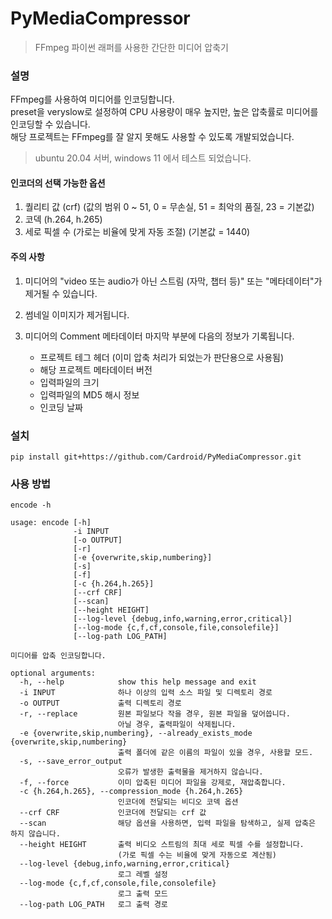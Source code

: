 # PyMediaCompressor

> FFmpeg 파이썬 래퍼를 사용한 간단한 미디어 압축기

### 설명

FFmpeg를 사용하여 미디어를 인코딩합니다.  
preset을 veryslow로 설정하여 CPU 사용량이 매우 높지만, 높은 압축률로 미디어를 인코딩할 수 있습니다.  
해당 프로젝트는 FFmpeg를 잘 알지 못해도 사용할 수 있도록 개발되었습니다.

> ubuntu 20.04 서버, windows 11 에서 테스트 되었습니다.

#### 인코더의 선택 가능한 옵션

1. 퀄리티 값 (crf) (값의 범위 0 ~ 51, 0 = 무손실, 51 = 최악의 품질, 23 = 기본값)
2. 코덱 (h.264, h.265)
3. 세로 픽셀 수 (가로는 비율에 맞게 자동 조절) (기본값 = 1440)

#### 주의 사항

1. 미디어의 "video 또는 audio가 아닌 스트림 (자막, 챕터 등)" 또는 "메타데이터"가 제거될 수 있습니다.

2. 썸네일 이미지가 제거됩니다.

3. 미디어의 Comment 메타데이터 마지막 부분에 다음의 정보가 기록됩니다.
    - 프로젝트 테그 헤더 (이미 압축 처리가 되었는가 판단용으로 사용됨)
    - 해당 프로젝트 메타데이터 버전
    - 입력파일의 크기
    - 입력파일의 MD5 해시 정보
    - 인코딩 날짜

### 설치

```
pip install git+https://github.com/Cardroid/PyMediaCompressor.git
```

### 사용 방법

```
encode -h
```

```
usage: encode [-h]
              -i INPUT
              [-o OUTPUT]
              [-r]
              [-e {overwrite,skip,numbering}]
              [-s]
              [-f]
              [-c {h.264,h.265}]
              [--crf CRF]
              [--scan]
              [--height HEIGHT]
              [--log-level {debug,info,warning,error,critical}]
              [--log-mode {c,f,cf,console,file,consolefile}]
              [--log-path LOG_PATH]

미디어를 압축 인코딩합니다.

optional arguments:
  -h, --help            show this help message and exit
  -i INPUT              하나 이상의 입력 소스 파일 및 디렉토리 경로
  -o OUTPUT             출력 디렉토리 경로
  -r, --replace         원본 파일보다 작을 경우, 원본 파일을 덮어씁니다.
                        아닐 경우, 출력파일이 삭제됩니다.
  -e {overwrite,skip,numbering}, --already_exists_mode {overwrite,skip,numbering}
                        출력 폴더에 같은 이름의 파일이 있을 경우, 사용할 모드.
  -s, --save_error_output
                        오류가 발생한 출력물을 제거하지 않습니다.
  -f, --force           이미 압축된 미디어 파일을 강제로, 재압축합니다.
  -c {h.264,h.265}, --compression_mode {h.264,h.265}
                        인코더에 전달되는 비디오 코덱 옵션
  --crf CRF             인코더에 전달되는 crf 값
  --scan                해당 옵션을 사용하면, 입력 파일을 탐색하고, 실제 압축은 하지 않습니다.
  --height HEIGHT       출력 비디오 스트림의 최대 세로 픽셀 수를 설정합니다.
                        (가로 픽셀 수는 비율에 맞게 자동으로 계산됨)
  --log-level {debug,info,warning,error,critical}
                        로그 레벨 설정
  --log-mode {c,f,cf,console,file,consolefile}
                        로그 출력 모드
  --log-path LOG_PATH   로그 출력 경로
```
